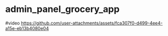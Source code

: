 # admin_panel_grocery_app

#video
https://github.com/user-attachments/assets/fca307f0-d499-4ee4-a15e-eb13b4080e04
